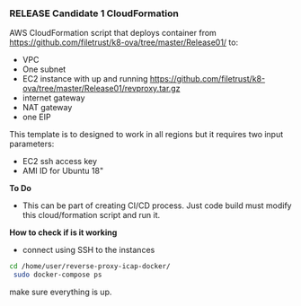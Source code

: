 ### RELEASE Candidate 1 CloudFormation 


AWS CloudFormation script that deploys container from https://github.com/filetrust/k8-ova/tree/master/Release01/ to:
- VPC
- One subnet
- EC2 instance with up and running https://github.com/filetrust/k8-ova/tree/master/Release01/revproxy.tar.gz 
- internet gateway
- NAT gateway
- one EIP


This template is to designed to work in all regions but it requires two input parameters:
- EC2 ssh access key
- AMI ID for Ubuntu 18"

**To Do**

- This can be part of creating CI/CD process. Just code build must modify this cloud/formation script and run it.

**How to check if is it working**

- connect using SSH to the instances

``` bash
cd /home/user/reverse-proxy-icap-docker/
 sudo docker-compose ps
```

make sure everything is up.
